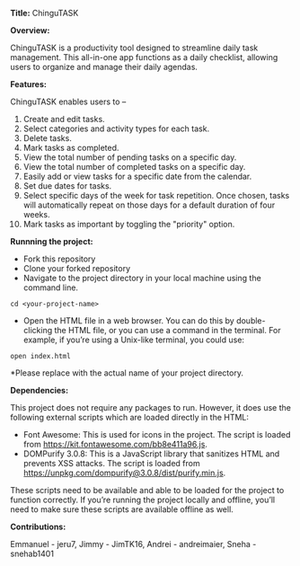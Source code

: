 **Title:** ChinguTASK

**Overview:** 

ChinguTASK is a productivity tool designed to streamline daily task management. This all-in-one app functions as a daily checklist, allowing users to organize and manage their daily agendas.

**Features:**

ChinguTASK enables users to – 

1. Create and edit tasks.
2. Select categories and activity types for each task.
3. Delete tasks.
4. Mark tasks as completed.
5. View the total number of pending tasks on a specific day.
6. View the total number of completed tasks on a specific day.
7. Easily add or view tasks for a specific date from the calendar.
8. Set due dates for tasks.
9. Select specific days of the week for task repetition. Once chosen, tasks will automatically repeat on those days for a default duration of four weeks.
10. Mark tasks as important by toggling the "priority" option.

**Runnning the project:**

- Fork this repository
- Clone your forked repository
- Navigate to the project directory in your local machine using the command line.

```cd <your-project-name>```


- Open the HTML file in a web browser. You can do this by double-clicking the HTML file, or you can use a command in the terminal. For example, if you’re using a Unix-like terminal, you could use:
  
```open index.html```

*Please replace <your-project-name> with the actual name of your project directory.

**Dependencies:**

This project does not require any packages to run. However, it does use the following external scripts which are loaded directly in the HTML:

- Font Awesome: This is used for icons in the project. The script is loaded from https://kit.fontawesome.com/bb8e411a96.js.
- DOMPurify 3.0.8: This is a JavaScript library that sanitizes HTML and prevents XSS attacks. The script is loaded from https://unpkg.com/dompurify@3.0.8/dist/purify.min.js.

These scripts need to be available and able to be loaded for the project to function correctly. If you’re running the project locally and offline, you’ll need to make sure these scripts are available offline as well.

**Contributions:**

Emmanuel - jeru7, Jimmy - JimTK16, Andrei - andreimaier, Sneha - snehab1401




